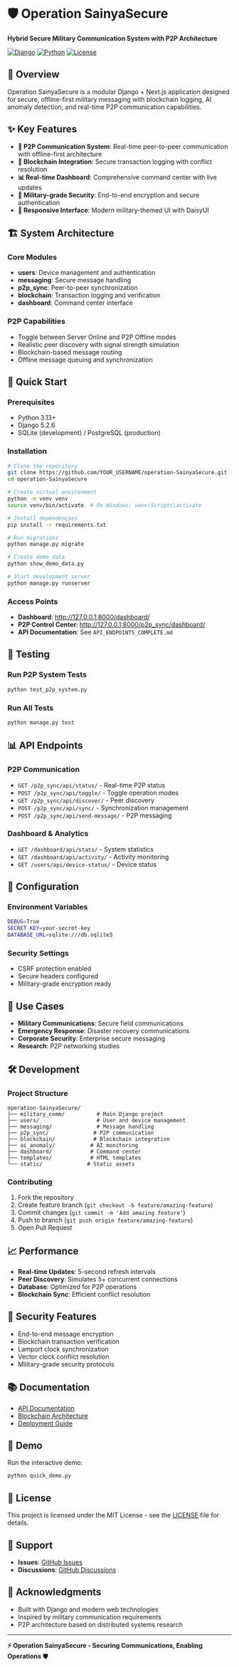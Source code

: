 # 🛡️ Operation SainyaSecure

**Hybrid Secure Military Communication System with P2P Architecture**

[![Django](https://img.shields.io/badge/Django-5.2.6-green.svg)](https://djangoproject.com/)
[![Python](https://img.shields.io/badge/Python-3.13-blue.svg)](https://python.org/)
[![License](https://img.shields.io/badge/License-MIT-yellow.svg)](LICENSE)

## 🚀 Overview

Operation SainyaSecure is a modular Django + Next.js application designed for secure, offline-first military messaging with blockchain logging, AI anomaly detection, and real-time P2P communication capabilities.

## ✨ Key Features

- **🔄 P2P Communication System**: Real-time peer-to-peer communication with offline-first architecture
- **🔗 Blockchain Integration**: Secure transaction logging with conflict resolution
- **📊 Real-time Dashboard**: Comprehensive command center with live updates
- **🔐 Military-grade Security**: End-to-end encryption and secure authentication
- **📱 Responsive Interface**: Modern military-themed UI with DaisyUI

## 🏗️ System Architecture

### Core Modules
- **users**: Device management and authentication
- **messaging**: Secure message handling
- **p2p_sync**: Peer-to-peer synchronization
- **blockchain**: Transaction logging and verification
- **dashboard**: Command center interface

### P2P Capabilities
- Toggle between Server Online and P2P Offline modes
- Realistic peer discovery with signal strength simulation
- Blockchain-based message routing
- Offline message queuing and synchronization

## 🚀 Quick Start

### Prerequisites
- Python 3.13+
- Django 5.2.6
- SQLite (development) / PostgreSQL (production)

### Installation
```bash
# Clone the repository
git clone https://github.com/YOUR_USERNAME/operation-SainyaSecure.git
cd operation-SainyaSecure

# Create virtual environment
python -m venv venv
source venv/bin/activate  # On Windows: venv\Scripts\activate

# Install dependencies
pip install -r requirements.txt

# Run migrations
python manage.py migrate

# Create demo data
python show_demo_data.py

# Start development server
python manage.py runserver
```

### Access Points
- **Dashboard**: http://127.0.0.1:8000/dashboard/
- **P2P Control Center**: http://127.0.0.1:8000/p2p_sync/dashboard/
- **API Documentation**: See `API_ENDPOINTS_COMPLETE.md`

## 🧪 Testing

### Run P2P System Tests
```bash
python test_p2p_system.py
```

### Run All Tests
```bash
python manage.py test
```

## 📊 API Endpoints

### P2P Communication
- `GET /p2p_sync/api/status/` - Real-time P2P status
- `POST /p2p_sync/api/toggle/` - Toggle operation modes
- `GET /p2p_sync/api/discover/` - Peer discovery
- `POST /p2p_sync/api/sync/` - Synchronization management
- `POST /p2p_sync/api/send-message/` - P2P messaging

### Dashboard & Analytics
- `GET /dashboard/api/stats/` - System statistics
- `GET /dashboard/api/activity/` - Activity monitoring
- `GET /users/api/device-status/` - Device status

## 🔧 Configuration

### Environment Variables
```bash
DEBUG=True
SECRET_KEY=your-secret-key
DATABASE_URL=sqlite:///db.sqlite3
```

### Security Settings
- CSRF protection enabled
- Secure headers configured
- Military-grade encryption ready

## 🎯 Use Cases

- **Military Communications**: Secure field communications
- **Emergency Response**: Disaster recovery communications
- **Corporate Security**: Enterprise secure messaging
- **Research**: P2P networking studies

## 🛠️ Development

### Project Structure
```
operation-SainyaSecure/
├── military_comm/          # Main Django project
├── users/                  # User and device management
├── messaging/              # Message handling
├── p2p_sync/              # P2P communication
├── blockchain/            # Blockchain integration
├── ai_anomaly/           # AI monitoring
├── dashboard/            # Command center
├── templates/            # HTML templates
└── static/              # Static assets
```

### Contributing
1. Fork the repository
2. Create feature branch (`git checkout -b feature/amazing-feature`)
3. Commit changes (`git commit -m 'Add amazing feature'`)
4. Push to branch (`git push origin feature/amazing-feature`)
5. Open Pull Request

## 📈 Performance

- **Real-time Updates**: 5-second refresh intervals
- **Peer Discovery**: Simulates 5+ concurrent connections
- **Database**: Optimized for P2P operations
- **Blockchain Sync**: Efficient conflict resolution

## 🔐 Security Features

- End-to-end message encryption
- Blockchain transaction verification
- Lamport clock synchronization
- Vector clock conflict resolution
- Military-grade security protocols

## 📚 Documentation

- [API Documentation](API_ENDPOINTS_COMPLETE.md)
- [Blockchain Architecture](BLOCKCHAIN_STORAGE_ARCHITECTURE.py)
- [Deployment Guide](GITHUB_DEPLOYMENT_GUIDE.md)

## 🎉 Demo

Run the interactive demo:
```bash
python quick_demo.py
```

## 📄 License

This project is licensed under the MIT License - see the [LICENSE](LICENSE) file for details.

## 🤝 Support

- **Issues**: [GitHub Issues](https://github.com/YOUR_USERNAME/operation-SainyaSecure/issues)
- **Discussions**: [GitHub Discussions](https://github.com/YOUR_USERNAME/operation-SainyaSecure/discussions)

## 🙏 Acknowledgments

- Built with Django and modern web technologies
- Inspired by military communication requirements
- P2P architecture based on distributed systems research

---

**⚡ Operation SainyaSecure - Securing Communications, Enabling Operations** 🛡️